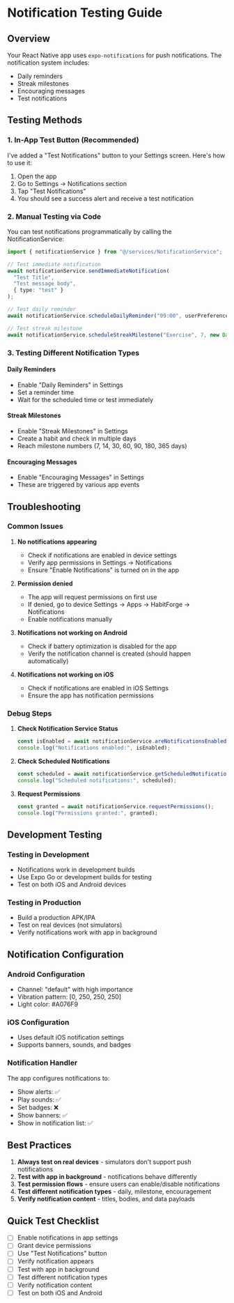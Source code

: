 # Notification Testing Guide

## Overview

Your React Native app uses `expo-notifications` for push notifications. The notification system includes:

- Daily reminders
- Streak milestones
- Encouraging messages
- Test notifications

## Testing Methods

### 1. **In-App Test Button** (Recommended)

I've added a "Test Notifications" button to your Settings screen. Here's how to use it:

1. Open the app
2. Go to Settings → Notifications section
3. Tap "Test Notifications"
4. You should see a success alert and receive a test notification

### 2. **Manual Testing via Code**

You can test notifications programmatically by calling the NotificationService:

```typescript
import { notificationService } from "@/services/NotificationService";

// Test immediate notification
await notificationService.sendImmediateNotification(
  "Test Title",
  "Test message body",
  { type: "test" }
);

// Test daily reminder
await notificationService.scheduleDailyReminder("09:00", userPreferences);

// Test streak milestone
await notificationService.scheduleStreakMilestone("Exercise", 7, new Date());
```

### 3. **Testing Different Notification Types**

#### Daily Reminders

- Enable "Daily Reminders" in Settings
- Set a reminder time
- Wait for the scheduled time or test immediately

#### Streak Milestones

- Enable "Streak Milestones" in Settings
- Create a habit and check in multiple days
- Reach milestone numbers (7, 14, 30, 60, 90, 180, 365 days)

#### Encouraging Messages

- Enable "Encouraging Messages" in Settings
- These are triggered by various app events

## Troubleshooting

### Common Issues

1. **No notifications appearing**

   - Check if notifications are enabled in device settings
   - Verify app permissions in Settings → Notifications
   - Ensure "Enable Notifications" is turned on in the app

2. **Permission denied**

   - The app will request permissions on first use
   - If denied, go to device Settings → Apps → HabitForge → Notifications
   - Enable notifications manually

3. **Notifications not working on Android**

   - Check if battery optimization is disabled for the app
   - Verify the notification channel is created (should happen automatically)

4. **Notifications not working on iOS**
   - Check if notifications are enabled in iOS Settings
   - Ensure the app has notification permissions

### Debug Steps

1. **Check Notification Service Status**

   ```typescript
   const isEnabled = await notificationService.areNotificationsEnabled();
   console.log("Notifications enabled:", isEnabled);
   ```

2. **Check Scheduled Notifications**

   ```typescript
   const scheduled = await notificationService.getScheduledNotifications();
   console.log("Scheduled notifications:", scheduled);
   ```

3. **Request Permissions**
   ```typescript
   const granted = await notificationService.requestPermissions();
   console.log("Permissions granted:", granted);
   ```

## Development Testing

### Testing in Development

- Notifications work in development builds
- Use Expo Go or development builds for testing
- Test on both iOS and Android devices

### Testing in Production

- Build a production APK/IPA
- Test on real devices (not simulators)
- Verify notifications work with app in background

## Notification Configuration

### Android Configuration

- Channel: "default" with high importance
- Vibration pattern: [0, 250, 250, 250]
- Light color: #A076F9

### iOS Configuration

- Uses default iOS notification settings
- Supports banners, sounds, and badges

### Notification Handler

The app configures notifications to:

- Show alerts: ✅
- Play sounds: ✅
- Set badges: ❌
- Show banners: ✅
- Show in notification list: ✅

## Best Practices

1. **Always test on real devices** - simulators don't support push notifications
2. **Test with app in background** - notifications behave differently
3. **Test permission flows** - ensure users can enable/disable notifications
4. **Test different notification types** - daily, milestone, encouragement
5. **Verify notification content** - titles, bodies, and data payloads

## Quick Test Checklist

- [ ] Enable notifications in app settings
- [ ] Grant device permissions
- [ ] Use "Test Notifications" button
- [ ] Verify notification appears
- [ ] Test with app in background
- [ ] Test different notification types
- [ ] Verify notification content
- [ ] Test on both iOS and Android
